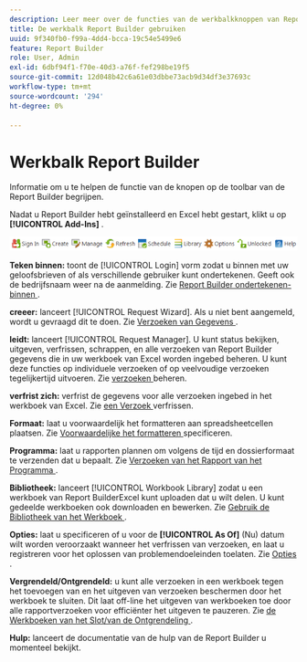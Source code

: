 ```yaml
---
description: Leer meer over de functies van de werkbalkknoppen van Report Builder.
title: De werkbalk Report Builder gebruiken
uuid: 9f340fb0-f99a-4dd4-bcca-19c54e5499e6
feature: Report Builder
role: User, Admin
exl-id: 6dbf94f1-f70e-40d3-a76f-fef298be19f5
source-git-commit: 12d048b42c6a61e03dbbe73acb9d34df3e37693c
workflow-type: tm+mt
source-wordcount: '294'
ht-degree: 0%

---
```


# Werkbalk Report Builder

Informatie om u te helpen de functie van de knopen op de toolbar van de Report Builder begrijpen.

Nadat u Report Builder hebt geïnstalleerd en Excel hebt gestart, klikt u op **[!UICONTROL Add-Ins]** .

![ de toolbarpictogrammen van de Report Builder ](assets/report_builder_toolbar.png)

**Teken binnen:** toont de [!UICONTROL Login] vorm zodat u binnen met uw geloofsbrieven of als verschillende gebruiker kunt ondertekenen. Geeft ook de bedrijfsnaam weer na de aanmelding. Zie [ Report Builder ondertekenen-binnen ](/help/analyze/legacy-report-builder/setup/login.md).

**creeer:** lanceert [!UICONTROL Request Wizard]. Als u niet bent aangemeld, wordt u gevraagd dit te doen. Zie [ Verzoeken van Gegevens ](/help/analyze/legacy-report-builder/data-requests/data-requests.md).

**leidt:** lanceert [!UICONTROL Request Manager]. U kunt status bekijken, uitgeven, verfrissen, schrappen, en alle verzoeken van Report Builder gegevens die in uw werkboek van Excel worden ingebed beheren. U kunt deze functies op individuele verzoeken of op veelvoudige verzoeken tegelijkertijd uitvoeren. Zie [ verzoeken ](/help/analyze/legacy-report-builder/manage-requests/r-arb-manage-requests.md) beheren.

**verfrist zich:** verfrist de gegevens voor alle verzoeken ingebed in het werkboek van Excel. Zie [ een Verzoek ](/help/analyze/legacy-report-builder/manage-requests/t-refresh-a-request.md) verfrissen.

**Formaat:** laat u voorwaardelijk het formatteren aan spreadsheetcellen plaatsen. Zie [ Voorwaardelijke het formatteren ](/help/analyze/legacy-report-builder/manage-requests/specify-conditional-formatting.md) specificeren.

**Programma:** laat u rapporten plannen om volgens de tijd en dossierformaat te verzenden dat u bepaalt. Zie [ Verzoeken van het Rapport van het Programma ](/help/analyze/legacy-report-builder/schedule-report-requests.md).

**Bibliotheek:** lanceert [!UICONTROL Workbook Library] zodat u een werkboek van Report BuilderExcel kunt uploaden dat u wilt delen. U kunt gedeelde werkboeken ook downloaden en bewerken. Zie [ Gebruik de Bibliotheek van het Werkboek ](/help/analyze/legacy-report-builder/workbook-library/t-upload-a-workbook.md).

**Opties:** laat u specificeren of u voor de **[!UICONTROL As Of]** (Nu) datum wilt worden veroorzaakt wanneer het verfrissen van verzoeken, en laat u registreren voor het oplossen van problemendoeleinden toelaten. Zie [ Opties ](/help/analyze/legacy-report-builder/options.md).

**Vergrendeld/Ontgrendeld:** u kunt alle verzoeken in een werkboek tegen het toevoegen van en het uitgeven van verzoeken beschermen door het werkboek te sluiten. Dit laat off-line het uitgeven van werkboeken toe door alle rapportverzoeken voor efficiënter het uitgeven te pauzeren. Zie [ de Werkboeken van het Slot/van de Ontgrendeling ](/help/analyze/legacy-report-builder/workbook-library/protect-wb.md).

**Hulp:** lanceert de documentatie van de hulp van de Report Builder u momenteel bekijkt.

